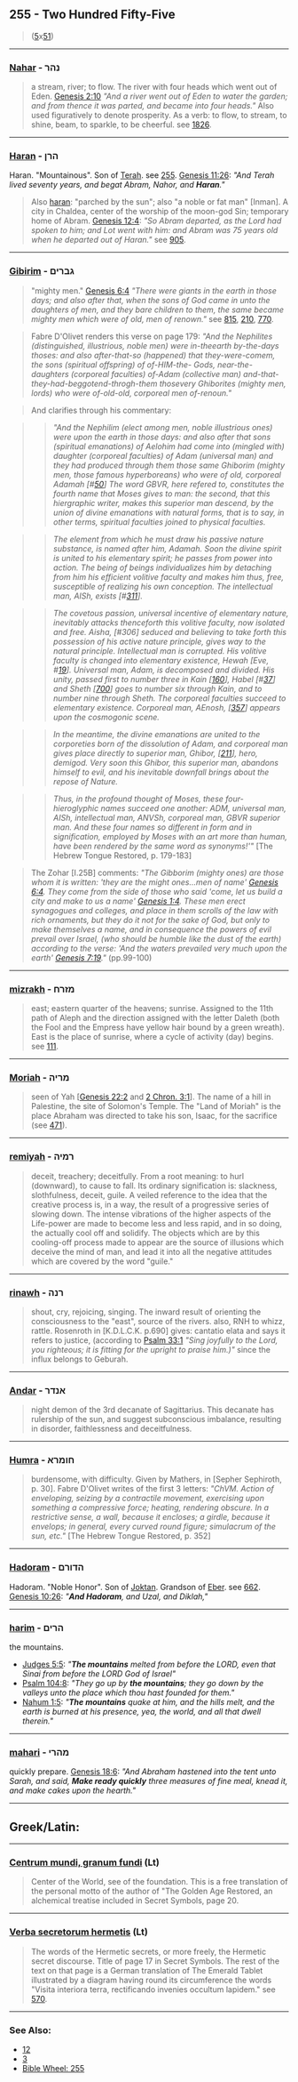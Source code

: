 ## 255 - Two Hundred Fifty-Five
> ([5](5)x[51](51))

---

### [Nahar](/keys/NHR) - נהר
> a stream, river; to flow. The river with four heads which went out of Eden. [Genesis 2:10](http://biblehub.com/genesis/2-10.htm) *"And a river went out of Eden to water the garden; and from thence it was parted, and became into four heads."* Also used figuratively to denote prosperity. As a verb: to flow, to stream, to shine, beam, to sparkle, to be cheerful. see [1826](1826).

---

### [Haran](/keys/HRN) - הרן
Haran. "Mountainous". Son of [Terah](/keys/TRCh). see [255](255). [Genesis 11:26](https://biblehub.com/genesis/11-26.htm): *"And Terah lived seventy years, and begat Abram, Nahor, and **Haran**."*

> Also [haran](/keys/HRN): "parched by the sun"; also "a noble or fat man" [Inman]. A city in Chaldea, center of the worship of the moon-god Sin; temporary home of Abram. [Genesis 12:4](http://biblehub.com/genesis/12-4.htm): *"So Abram departed, as the Lord had spoken to him; and Lot went with him: and Abram was 75 years old when he departed out of Haran."* see [905](905).

---

### [Gibirim](/keys/GBRIM) - גברים
> "mighty men." [Genesis 6:4](http://biblehub.com/genesis/6-4.htm) *"There were giants in the earth in those days; and also after that, when the sons of God came in unto the daughters of men, and they bare children to them, the same became mighty men which were of old, men of renown."* see [815](815), [210](210), [770](770).

> Fabre D'Olivet renders this verse on page 179: *"And the Nephilites (distinguished, illustrious, noble men) were in-theearth by-the-days thoses: and also after-that-so (happened) that they-were-comem, the sons (spiritual offspring) of of-HIM-the- Gods, near-the-daughters (corporeal faculties) of-Adam (collective man) and-that-they-had-beggotend-throgh-them thosevery Ghiborites (mighty men, lords) who were of-old-old, corporeal men of-renoun."*

> And clarifies through his commentary:

> > *"And the Nephilim (elect among men, noble illustrious ones) were upon the earth in those days: and also after that sons (spiritual emanations) of Aelohim had come into (mingled with) daughter (corporeal faculties) of Adam (universal man) and they had produced through them those same Ghiborim (mighty men, those famous hyperboreans) who were of old, corporeal Adamah [#[50](50)] The word GBVR, here refered to, constitutes the fourth name that Moses gives to man: the second, that this hiergraphic writer, makes this superior man descend, by the union of divine emanations with natural forms, that is to say, in other terms, spiritual faculties joined to physical faculties.*

> > *The element from which he must draw his passive nature substance, is named after him, Adamah. Soon the divine spirit is united to his elementary spirit; he passes from power into action. The being of beings individualizes him by detaching from him his efficient volitive faculty and makes him thus, free, susceptible of realizing his own conception. The intellectual man, AISh, exists [#[311](311)].*

> > *The covetous passion, universal incentive of elementary nature, inevitably attacks thenceforth this volitive faculty, now isolated and free. Aisha, [#306] seduced and believing to take forth this possession of his active nature principle, gives way to the natural principle. Intellectual man is corrupted. His volitive faculty is changed into elementary existence, Hewah [Eve, #[19](19)]. Universal man, Adam, is decomposed and divided. His unity, passed first to number three in Kain [[160](160)], Habel [#[37](37)] and Sheth [[700](700)] goes to number six through Kain, and to number nine through Sheth. The corporeal faculties succeed to elementary existence. Corporeal man, AEnosh, [[357](357)] appears upon the cosmogonic scene.*

> > *In the meantime, the divine emanations are united to the corporeties born of the dissolution of Adam, and corporeal man gives place directly to superior man, Ghibor, [[211](211)], hero, demigod. Very soon this Ghibor, this superior man, abandons himself to evil, and his inevitable downfall brings about the repose of Nature.*

> > *Thus, in the profound thought of Moses, these four-hieroglyphic names succeed one another: ADM, universal man, AISh, intellectual man, ANVSh, corporeal man, GBVR superior man. And these four names so different in form and in signification, employed by Moses with an art more than human, have been rendered by the same word as synonyms!'"* [The Hebrew Tongue Restored, p. 179-183]

> The Zohar [I.25B] comments: *"The Gibborim (mighty ones) are those whom it is written: 'they are the might ones...men of name' [Genesis 6:4](http://biblehub.com/genesis/6-4.htm). They come from the side of those who said 'come, let us build a city and make to us a name' [Genesis 1:4](http://biblehub.com/genesis/1-4.htm). These men erect synagogues and colleges, and place in them scrolls of the law with rich ornaments, but they do it not for the sake of God, but only to make themselves a name, and in consequence the powers of evil prevail over Israel, (who should be humble like the dust of the earth) according to the verse: 'And the waters prevailed very much upon the earth' [Genesis 7:19](http://biblehub.com/genesis/7-19.htm)."* (pp.99-100)

---

### [mizrakh](/keys/MZRCh) - מזרח
> east; eastern quarter of the heavens; sunrise. Assigned to the 11th path of Aleph and the direction assigned with the letter Daleth (both the Fool and the Empress have yellow hair bound by a green wreath). East is the place of sunrise, where a cycle of activity (day) begins. see [111](111).

---

### [Moriah](/keys/MRIH) - מריה
> seen of Yah [[Genesis 22:2](http://biblehub.com/genesis/22-2.htm) and [2 Chron. 3:1](http://biblehub.com/2_chronicles/3-1.htm)]. The name of a hill in Palestine, the site of Solomon's Temple. The "Land of Moriah" is the place Abraham was directed to take his son, Isaac, for the sacrifice (see [471](471)).

---

### [remiyah](/keys/RMIH) - רמיה
> deceit, treachery; deceitfully. From a root meaning: to hurl (downward), to cause to fall. Its ordinary signification is: slackness, slothfulness, deceit, guile. A veiled reference to the idea that the creative process is, in a way, the result of a progressive series of slowing down. The intense vibrations of the higher aspects of the Life-power are made to become less and less rapid, and in so doing, the actually cool off and solidify. The objects which are by this cooling-off process made to appear are the source of illusions which deceive the mind of man, and lead it into all the negative attitudes which are covered by the word "guile."

---

### [rinawh](/keys/RNH) - רנה
> shout, cry, rejoicing, singing. The inward result of orienting the consciousness to the "east", source of the rivers. also, RNH to whizz, rattle. Rosenroth in [K.D.L.C.K. p.690] gives: cantatio elata and says it refers to justice, (according to [Psalm 33:1](http://biblehub.com/psalms/33-1.htm) *"Sing joyfully to the Lord, you righteous; it is fitting for the upright to praise him.)"* since the influx belongs to Geburah.

---

### [Andar](/keys/ANDR) - אנדר
> night demon of the 3rd decanate of Sagittarius. This decanate has rulership of the sun, and suggest subconscious imbalance, resulting in disorder, faithlessness and deceitfulness.

---

### [Humra](/keys/ChVMRA) - חומרא
> burdensome, with difficulty. Given by Mathers, in [Sepher Sephiroth, p. 30]. Fabre D'Olivet writes of the first 3 letters: *"ChVM. Action of enveloping, seizing by a contractile movement, exercising upon something a compressive force; heating, rendering obscure. In a restrictive sense, a wall, because it encloses; a girdle, because it envelops; in general, every curved round figure; simulacrum of the sun, etc."* [The Hebrew Tongue Restored, p. 352]

---

### [Hadoram](/keys/HDVRM) - הדורם
Hadoram. "Noble Honor". Son of [Joktan](/keys/IQTN). Grandson of [Eber](/keys/OBR). see [662](662). [Genesis 10:26](https://biblehub.com/genesis/10-26.htm): *"**And Hadoram**, and Uzal, and Diklah,"*

---

### [harim](/keys/HRIM) - הרים
the mountains.

- [Judges 5:5](https://biblehub.com/judges/5-5.htm): *"**The mountains** melted from before the LORD, even that Sinai from before the LORD God of Israel"*
- [Psalm 104:8](https://biblehub.com/psalms/104-8.htm): *"They go up by **the mountains**; they go down by the valleys unto the place which thou hast founded for them."*
- [Nahum 1:5](https://biblehub.com/nahum/1-5.htm): *"**The mountains** quake at him, and the hills melt, and the earth is burned at his presence, yea, the world, and all that dwell therein."*

---

### [mahari](/keys/MHRI) - מהרי
quickly prepare. [Genesis 18:6](https://biblehub.com/genesis/18-6.htm): *"And Abraham hastened into the tent unto Sarah, and said, **Make ready quickly** three measures of fine meal, knead it, and make cakes upon the hearth."*

---

## Greek/Latin:

---

### [Centrum mundi, granum fundi](/latin?word=Centrum+mundi+granum+fundi) (Lt)
> Center of the World, see of the foundation. This is a free translation of the personal motto of the author of "The Golden Age Restored, an alchemical treatise included in Secret Symbols, page 20.

---

### [Verba secretorum hermetis](/latin?word=Verba+secretorum+hermetis) (Lt)
> The words of the Hermetic secrets, or more freely, the Hermetic secret discourse. Title of page 17 in Secret Symbols. The rest of the text on that page is a German translation of The Emerald Tablet illustrated by a diagram having round its circumference the words "Visita interiora terra, rectificando invenies occultum lapidem." see [570](570).

---

### See Also:

- [12](12)
- [3](3)
- [Bible Wheel: 255](https://www.biblewheel.com//GR/GR_Database.php?SearchBy_Gematria=255)
